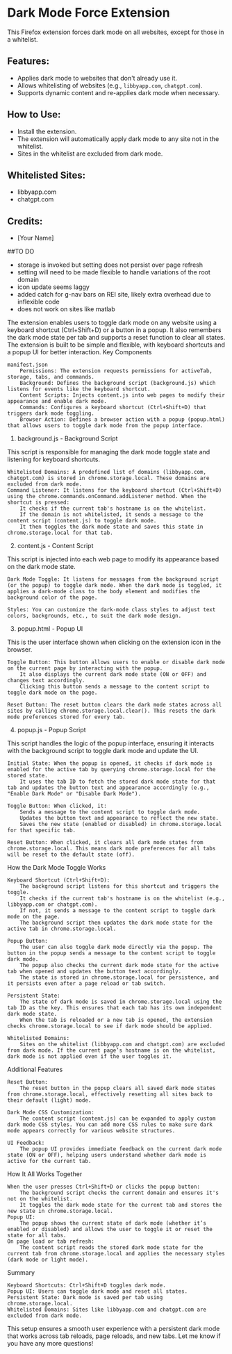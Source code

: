 # Dark Mode Force Extension

This Firefox extension forces dark mode on all websites, except for those in a whitelist.

## Features:
- Applies dark mode to websites that don't already use it.
- Allows whitelisting of websites (e.g., `libbyapp.com`, `chatgpt.com`).
- Supports dynamic content and re-applies dark mode when necessary.


## How to Use:
- Install the extension.
- The extension will automatically apply dark mode to any site not in the whitelist.
- Sites in the whitelist are excluded from dark mode.

## Whitelisted Sites:
- libbyapp.com
- chatgpt.com

## Credits:
- [Your Name]

##TO DO
- storage is invoked but setting does not persist over page refresh
- setting will need to be made flexible to handle variations of the root domain
- icon update seems laggy
- added catch for g-nav bars on REI site, likely extra overhead due to inflexible code
- does not work on sites like matlab


The extension enables users to toggle dark mode on any website using a keyboard shortcut (Ctrl+Shift+D) or a button in a popup. It also remembers the dark mode state per tab and supports a reset function to clear all states. The extension is built to be simple and flexible, with keyboard shortcuts and a popup UI for better interaction.
Key Components

    manifest.json
        Permissions: The extension requests permissions for activeTab, storage, tabs, and commands.
        Background: Defines the background script (background.js) which listens for events like the keyboard shortcut.
        Content Scripts: Injects content.js into web pages to modify their appearance and enable dark mode.
        Commands: Configures a keyboard shortcut (Ctrl+Shift+D) that triggers dark mode toggling.
        Browser Action: Defines a browser action with a popup (popup.html) that allows users to toggle dark mode from the popup interface.

1. background.js - Background Script

This script is responsible for managing the dark mode toggle state and listening for keyboard shortcuts.

    Whitelisted Domains: A predefined list of domains (libbyapp.com, chatgpt.com) is stored in chrome.storage.local. These domains are excluded from dark mode.
    Command Listener: It listens for the keyboard shortcut (Ctrl+Shift+D) using the chrome.commands.onCommand.addListener method. When the shortcut is pressed:
        It checks if the current tab's hostname is on the whitelist.
        If the domain is not whitelisted, it sends a message to the content script (content.js) to toggle dark mode.
        It then toggles the dark mode state and saves this state in chrome.storage.local for that tab.

2. content.js - Content Script

This script is injected into each web page to modify its appearance based on the dark mode state.

    Dark Mode Toggle: It listens for messages from the background script (or the popup) to toggle dark mode. When the dark mode is toggled, it applies a dark-mode class to the body element and modifies the background color of the page.

    Styles: You can customize the dark-mode class styles to adjust text colors, backgrounds, etc., to suit the dark mode design.

3. popup.html - Popup UI

This is the user interface shown when clicking on the extension icon in the browser.

    Toggle Button: This button allows users to enable or disable dark mode on the current page by interacting with the popup.
        It also displays the current dark mode state (ON or OFF) and changes text accordingly.
        Clicking this button sends a message to the content script to toggle dark mode on the page.

    Reset Button: The reset button clears the dark mode states across all sites by calling chrome.storage.local.clear(). This resets the dark mode preferences stored for every tab.

4. popup.js - Popup Script

This script handles the logic of the popup interface, ensuring it interacts with the background script to toggle dark mode and update the UI.

    Initial State: When the popup is opened, it checks if dark mode is enabled for the active tab by querying chrome.storage.local for the stored state.
        It uses the tab ID to fetch the stored dark mode state for that tab and updates the button text and appearance accordingly (e.g., "Enable Dark Mode" or "Disable Dark Mode").

    Toggle Button: When clicked, it:
        Sends a message to the content script to toggle dark mode.
        Updates the button text and appearance to reflect the new state.
        Saves the new state (enabled or disabled) in chrome.storage.local for that specific tab.

    Reset Button: When clicked, it clears all dark mode states from chrome.storage.local. This means dark mode preferences for all tabs will be reset to the default state (off).

How the Dark Mode Toggle Works

    Keyboard Shortcut (Ctrl+Shift+D):
        The background script listens for this shortcut and triggers the toggle.
        It checks if the current tab's hostname is on the whitelist (e.g., libbyapp.com or chatgpt.com).
        If not, it sends a message to the content script to toggle dark mode on the page.
        The background script then updates the dark mode state for the active tab in chrome.storage.local.

    Popup Button:
        The user can also toggle dark mode directly via the popup. The button in the popup sends a message to the content script to toggle dark mode.
        The popup also checks the current dark mode state for the active tab when opened and updates the button text accordingly.
        The state is stored in chrome.storage.local for persistence, and it persists even after a page reload or tab switch.

    Persistent State:
        The state of dark mode is saved in chrome.storage.local using the tab ID as the key. This ensures that each tab has its own independent dark mode state.
        When the tab is reloaded or a new tab is opened, the extension checks chrome.storage.local to see if dark mode should be applied.

    Whitelisted Domains:
        Sites on the whitelist (libbyapp.com and chatgpt.com) are excluded from dark mode. If the current page’s hostname is on the whitelist, dark mode is not applied even if the user toggles it.

Additional Features

    Reset Button:
        The reset button in the popup clears all saved dark mode states from chrome.storage.local, effectively resetting all sites back to their default (light) mode.

    Dark Mode CSS Customization:
        The content script (content.js) can be expanded to apply custom dark mode CSS styles. You can add more CSS rules to make sure dark mode appears correctly for various website structures.

    UI Feedback:
        The popup UI provides immediate feedback on the current dark mode state (ON or OFF), helping users understand whether dark mode is active for the current tab.

How It All Works Together

    When the user presses Ctrl+Shift+D or clicks the popup button:
        The background script checks the current domain and ensures it's not on the whitelist.
        It toggles the dark mode state for the current tab and stores the new state in chrome.storage.local.
    Popup UI:
        The popup shows the current state of dark mode (whether it’s enabled or disabled) and allows the user to toggle it or reset the state for all tabs.
    On page load or tab refresh:
        The content script reads the stored dark mode state for the current tab from chrome.storage.local and applies the necessary styles (dark mode or light mode).

Summary

    Keyboard Shortcuts: Ctrl+Shift+D toggles dark mode.
    Popup UI: Users can toggle dark mode and reset all states.
    Persistent State: Dark mode is saved per tab using chrome.storage.local.
    Whitelisted Domains: Sites like libbyapp.com and chatgpt.com are excluded from dark mode.

This setup ensures a smooth user experience with a persistent dark mode that works across tab reloads, page reloads, and new tabs. Let me know if you have any more questions!